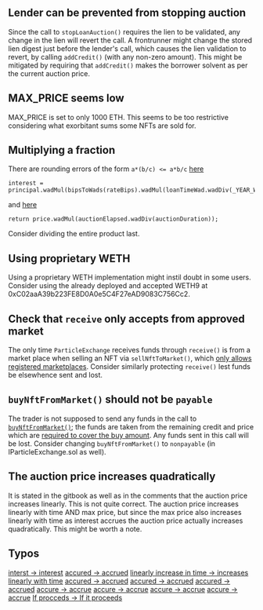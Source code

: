 
## Lender can be prevented from stopping auction
Since the call to `stopLoanAuction()` requires the lien to be validated, any change in the lien will revert the call. A frontrunner might change the stored lien digest just before the lender's call, which causes the lien validation to revert, by calling `addCredit()` (with any non-zero amount).
This might be mitigated by requiring that `addCredit()` makes the borrower solvent as per the current auction price.

## MAX_PRICE seems low
MAX_PRICE is set to only 1000 ETH. This seems to be too restrictive considering what exorbitant sums some NFTs are sold for.

## Multiplying a fraction
There are rounding errors of the form `a*(b/c) <= a*b/c` [here](https://github.com/code-423n4/2023-05-particle/blob/1caf678bc20c24c96fc8f6b0046383ff0e9d2a6f/contracts/libraries/math/MathUtils.sol#L25)
```solidity
interest = principal.wadMul(bipsToWads(rateBips).wadMul(loanTimeWad.wadDiv(_YEAR_WAD)));
```
and [here](https://github.com/code-423n4/2023-05-particle/blob/1caf678bc20c24c96fc8f6b0046383ff0e9d2a6f/contracts/libraries/math/MathUtils.sol#L41)
```solidity
return price.wadMul(auctionElapsed.wadDiv(auctionDuration));
```
Consider dividing the entire product last.

## Using proprietary WETH
Using a proprietary WETH implementation might instil doubt in some users. Consider using the already deployed and accepted WETH9 at 0xC02aaA39b223FE8D0A0e5C4F27eAD9083C756Cc2.

## Check that `receive` only accepts from approved market
The only time `ParticleExchange` receives funds through `receive()` is from a market place when selling an NFT via `sellNftToMarket()`, which [only allows registered marketplaces](https://github.com/code-423n4/2023-05-particle/blob/1caf678bc20c24c96fc8f6b0046383ff0e9d2a6f/contracts/protocol/ParticleExchange.sol#L299-L301). Consider similarly protecting `receive()` lest funds be elsewhence sent and lost.

## `buyNftFromMarket()` should not be `payable`
The trader is not supposed to send any funds in the call to [`buyNftFromMarket()`](https://github.com/code-423n4/2023-05-particle/blob/1caf678bc20c24c96fc8f6b0046383ff0e9d2a6f/contracts/protocol/ParticleExchange.sol#L338-L393); the funds are taken from the remaining credit and price which are [required to cover the buy amount](https://github.com/code-423n4/2023-05-particle/blob/1caf678bc20c24c96fc8f6b0046383ff0e9d2a6f/contracts/protocol/ParticleExchange.sol#L391). Any funds sent in this call will be lost.
Consider changing `buyNftFromMarket()` to `nonpayable` (in IParticleExchange.sol as well).

## The auction price increases quadratically
It is stated in the gitbook as well as in the comments that the auction price increases linearly. This is not quite correct. The auction price increases linearly with time AND max price, but since the max price also increases linearly with time as interest accrues the auction price actually increases quadratically. This might be worth a note.

## Typos
[interst -> interest](https://github.com/code-423n4/2023-05-particle/blob/1caf678bc20c24c96fc8f6b0046383ff0e9d2a6f/contracts/libraries/math/MathUtils.sol#L17)
[accured -> accrued](https://github.com/code-423n4/2023-05-particle/blob/1caf678bc20c24c96fc8f6b0046383ff0e9d2a6f/contracts/libraries/math/MathUtils.sol#L13)
[linearly increase in time -> increases linearly with time](https://github.com/code-423n4/2023-05-particle/blob/1caf678bc20c24c96fc8f6b0046383ff0e9d2a6f/contracts/libraries/math/MathUtils.sol#L30)
[accured -> accrued](https://github.com/code-423n4/2023-05-particle/blob/1caf678bc20c24c96fc8f6b0046383ff0e9d2a6f/contracts/interfaces/IParticleExchange.sol#L83)
[accured -> accrued](https://github.com/code-423n4/2023-05-particle/blob/1caf678bc20c24c96fc8f6b0046383ff0e9d2a6f/contracts/interfaces/IParticleExchange.sol#L90)
[accured -> accrued](https://github.com/code-423n4/2023-05-particle/blob/1caf678bc20c24c96fc8f6b0046383ff0e9d2a6f/contracts/protocol/ParticleExchange.sol#L182)
[accure -> accrue](https://github.com/code-423n4/2023-05-particle/blob/1caf678bc20c24c96fc8f6b0046383ff0e9d2a6f/contracts/protocol/ParticleExchange.sol#L384)
[accure -> accrue](https://github.com/code-423n4/2023-05-particle/blob/1caf678bc20c24c96fc8f6b0046383ff0e9d2a6f/contracts/protocol/ParticleExchange.sol#L501)
[accure -> accrue](https://github.com/code-423n4/2023-05-particle/blob/1caf678bc20c24c96fc8f6b0046383ff0e9d2a6f/contracts/protocol/ParticleExchange.sol#L609)
[accure -> accrue](https://github.com/code-423n4/2023-05-particle/blob/1caf678bc20c24c96fc8f6b0046383ff0e9d2a6f/contracts/protocol/ParticleExchange.sol#L733)
[If procceds -> If it proceeds](https://github.com/code-423n4/2023-05-particle/blob/1caf678bc20c24c96fc8f6b0046383ff0e9d2a6f/contracts/protocol/ParticleExchange.sol#L83)